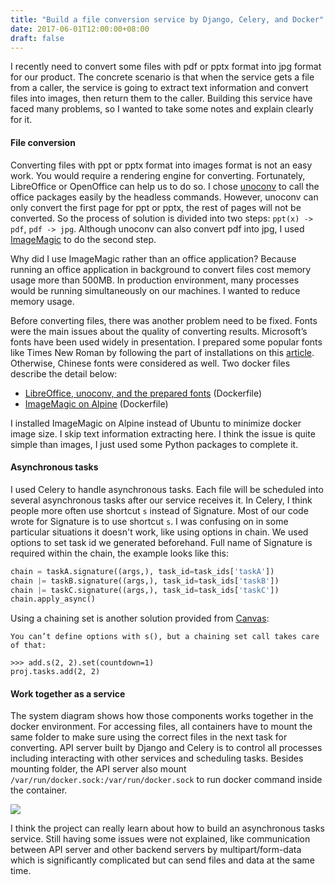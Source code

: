 ```yaml
---
title: "Build a file conversion service by Django, Celery, and Docker"
date: 2017-06-01T12:00:00+08:00
draft: false
---
```


I recently need to convert some files with pdf or pptx format into jpg format for our product. The concrete scenario is that when the service gets a file from a caller, the service is going to extract text information and convert files into images, then return them to the caller. Building this service have faced many problems, so I wanted to take some notes and explain clearly for it.

#### File conversion

Converting files with ppt or pptx format into images format is not an easy work. You would require a rendering engine for converting. Fortunately, LibreOffice or OpenOffice can help us to do so. I chose [unoconv] to call the office packages easily by the headless commands. However, unoconv can only convert the first page for ppt or pptx, the rest of pages will not be converted. So the process of solution is divided into two steps: `ppt(x) -> pdf`, `pdf -> jpg`. Although unoconv can also convert pdf into jpg, I used [ImageMagic] to do the second step.

Why did I use ImageMagic rather than an office application? Because running an office application in background to convert files cost memory usage more than 500MB. In production environment, many processes would be running simultaneously on our machines. I wanted to reduce memory usage.

Before converting files, there was another problem need to be fixed. Fonts were the main issues about the quality of converting results. Microsoft’s fonts have been used widely in presentation. I prepared some popular fonts like Times New Roman by following the part of installations on this [article]. Otherwise, Chinese fonts were considered as well. Two docker files describe the detail below:

* [LibreOffice, unoconv, and the prepared fonts] (Dockerfile)
* [ImageMagic on Alpine] (Dockerfile)

I installed ImageMagic on Alpine instead of Ubuntu to minimize docker image size. I skip text information extracting here. I think the issue is quite simple than images, I just used some Python packages to complete it.

#### Asynchronous tasks

I used Celery to handle asynchronous tasks. Each file will be scheduled into several asynchronous tasks after our service receives it. In Celery, I think people more often use shortcut `s` instead of Signature. Most of our code wrote for Signature is to use shortcut `s`. I was confusing on in some particular situations it doesn't work, like using options in chain. We used options to set task id we generated beforehand. Full name of Signature is required within the chain, the example looks like this:

```python
chain = taskA.signature((args,), task_id=task_ids['taskA'])
chain |= taskB.signature((args,), task_id=task_ids['taskB'])
chain |= taskC.signature((args,), task_id=task_ids['taskC'])
chain.apply_async()
```

Using a chaining set is another solution provided from [Canvas]:

```
You can’t define options with s(), but a chaining set call takes care of that:

>>> add.s(2, 2).set(countdown=1)
proj.tasks.add(2, 2)
```

#### Work together as a service

The system diagram shows how those components works together in the docker environment. For accessing files, all containers have to mount the same folder to make sure using the correct files in the next task for converting. API server built by Django and Celery is to control all processes including interacting with other services and scheduling tasks. Besides mounting folder, the API server also mount `/var/run/docker.sock:/var/run/docker.sock` to run docker command inside the container.

![](/20170601/converter.png)

I think the project can really learn about how to build an asynchronous tasks service. Still having some issues were not explained, like communication between API server and other backend servers by multipart/form-data which is significantly complicated but can send files and data at the same time.


[unoconv]:https://github.com/dagwieers/unoconv
[ImageMagic]:https://www.imagemagick.org/
[Canvas]:http://docs.celeryproject.org/en/latest/userguide/canvas.html
[can only convert the first page]:https://github.com/dagwieers/unoconv/issues/65
[article]:http://www.pcworld.com/article/2863497/how-to-install-microsoft-fonts-in-linux-office-suites.html
[LibreOffice, unoconv, and the prepared fonts]:https://github.com/yuecen/ppt-to-img/blob/master/Dockerfile
[ImageMagic on Alpine]:https://github.com/yuecen/pdf-to-img/blob/master/Dockerfile
[Signature]:http://docs.celeryproject.org/en/latest/userguide/canvas.html#signatures
